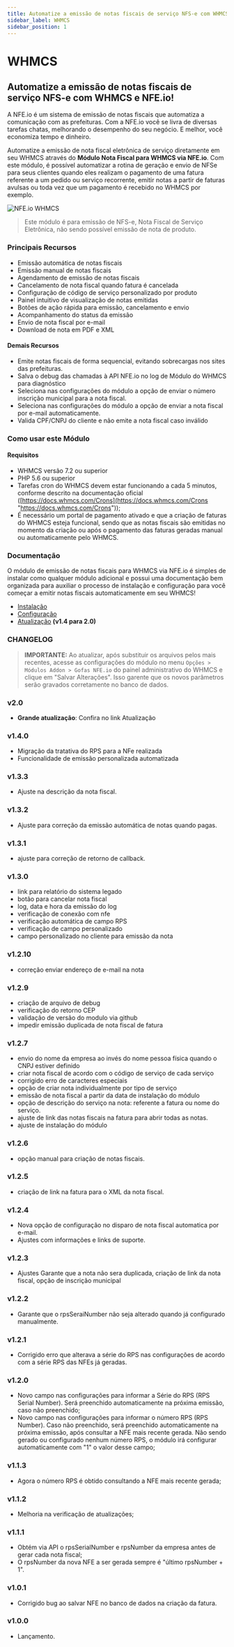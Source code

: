 ```yaml
---
title: Automatize a emissão de notas fiscais de serviço NFS-e com WHMCS e NFE.io
sidebar_label: WHMCS
sidebar_position: 1
---
```

# WHMCS

## Automatize a emissão de notas fiscais de serviço NFS-e com WHMCS e NFE.io!

A NFE.io é um sistema de emissão de notas fiscais que automatiza a comunicação com as prefeituras. Com a NFE.io você se livra de diversas tarefas chatas, melhorando o desempenho do seu negócio. E melhor, você economiza tempo e dinheiro.

Automatize a emissão de nota fiscal eletrônica de serviço diretamente em seu WHMCS através do **Módulo Nota Fiscal para WHMCS via NFE.io**. Com este módulo, é possível automatizar a rotina de geração e envio de NFSe para seus clientes quando eles realizam o pagamento de uma fatura referente a um pedido ou serviço recorrente, emitir notas a partir de faturas avulsas ou toda vez que um pagamento é recebido no WHMCS por exemplo.

![NFE.io WHMCS](https://nfe.io/docs/app/uploads/2020/08/nfeio-whmcs-notas-fiscais.png)

> Este módulo é para emissão de NFS-e, Nota Fiscal de Serviço Eletrônica, não sendo possível emissão de nota de produto.

### Principais Recursos
- Emissão automática de notas fiscais
- Emissão manual de notas fiscais
- Agendamento de emissão de notas fiscais
- Cancelamento de nota fiscal quando fatura é cancelada
- Configuração de código de serviço personalizado por produto
- Painel intuitivo de visualização de notas emitidas
- Botões de ação rápida para emissão, cancelamento e envio
- Acompanhamento do status da emissão
- Envio de nota fiscal por e-mail
- Download de nota em PDF e XML

#### Demais Recursos
- Emite notas fiscais de forma sequencial, evitando sobrecargas nos sites das prefeituras.
- Salva o debug das chamadas à API NFE.io no log de Módulo do WHMCS para diagnóstico
- Seleciona nas configurações do módulo a opção de enviar o número inscrição municipal para a nota fiscal.
- Seleciona nas configurações do módulo a opção de enviar a nota fiscal por e-mail automaticamente.
- Valida CPF/CNPJ do cliente e não emite a nota fiscal caso inválido

### Como usar este Módulo

#### Requisitos
- WHMCS versão 7.2 ou superior
- PHP 5.6 ou superior
- Tarefas cron do WHMCS devem estar funcionando a cada 5 minutos, conforme descrito na documentação oficial ([https://docs.whmcs.com/Crons](https://docs.whmcs.com/Crons "https://docs.whmcs.com/Crons"));
- É necessário um portal de pagamento ativado e que a criação de faturas do WHMCS esteja funcional, sendo que as notas fiscais são emitidas no momento da criação ou após o pagamento das faturas geradas manual ou automaticamente pelo WHMCS.

### Documentação

O módulo de emissão de notas fiscais para WHMCS via NFE.io é simples de instalar como qualquer módulo adicional e possui uma documentação bem organizada para auxiliar o processo de instalação e configuração para você começar a emitir notas fiscais automaticamente em seu WHMCS!

- [Instalação](https://nfe.io/docs/integracoes/plugins/whmcs/instalacao/ "Instalação")
- [Configuração](https://nfe.io/docs/integracoes/plugins/whmcs/configuracao/ "Configuração")
- [Atualização](https://nfe.io/docs/integracoes/plugins/whmcs/atualizacao/ "Atualização") **(v1.4 para 2.0)**

### CHANGELOG
> **IMPORTANTE:** Ao atualizar, após substituir os arquivos pelos mais recentes, acesse as configurações do módulo no menu `Opções > Módulos Addon > Gofas NFE.io` do painel administrativo do WHMCS e clique em "Salvar Alterações". Isso garente que os novos parâmetros serão gravados corretamente no banco de dados.

### v2.0
- **Grande atualização**: Confira no link Atualização

### v1.4.0
- Migração da tratativa do RPS para a NFe realizada
- Funcionalidade de emissão personalizada automatizada

### v1.3.3
- Ajuste na descrição da nota fiscal.

### v1.3.2
- Ajuste para correção da emissão automática de notas quando pagas.

### v1.3.1
- ajuste para correção de retorno de callback.

### v1.3.0
- link para relatório do sistema legado
- botão para cancelar nota fiscal
- log, data e hora da emissão do log
- verificação de conexão com nfe
- verificação automática de campo RPS
- verificação de campo personalizado
- campo personalizado no cliente para emissão da nota

### v1.2.10
- correção enviar endereço de e-mail na nota

### v1.2.9
- criação de arquivo de debug
- verificação do retorno CEP
- validação de versão do modulo via github
- impedir emissão duplicada de nota fiscal de fatura

### v1.2.7
- envio do nome da empresa ao invés do nome pessoa física quando o CNPJ estiver definido
- criar nota fiscal de acordo com o código de serviço de cada serviço
- corrigido erro de caracteres especiais
- opção de criar nota individualmente por tipo de serviço
- emissão de nota fiscal a partir da data de instalação do módulo
- opção de descrição do serviço na nota: referente a fatura ou nome do serviço.
- ajuste de link das notas fiscais na fatura para abrir todas as notas.
- ajuste de instalação do módulo

### v1.2.6
- opção manual para criação de notas fiscais.

### v1.2.5
- criação de link na fatura para o XML da nota fiscal.

### v1.2.4
- Nova opção de configuração no disparo de nota fiscal automatica por e-mail.
- Ajustes com informações e links de suporte.

### v1.2.3
- Ajustes Garante que a nota não sera duplicada, criação de link da nota fiscal, opção de inscrição municipal

### v1.2.2
- Garante que o rpsSeraiNumber não seja alterado quando já configurado manualmente.

### v1.2.1
- Corrigido erro que alterava a série do RPS nas configurações de acordo com a série RPS das NFEs já geradas.

### v1.2.0
- Novo campo nas configurações para informar a Série do RPS (RPS Serial Number). Será preenchido automaticamente na próxima emissão, caso não preenchido;
- Novo campo nas configurações para informar o número RPS (RPS Number). Caso não preenchido, será preenchido automaticamente na próxima emissão, após consultar a NFE mais recente gerada. Não sendo gerado ou configurado nenhum número RPS, o módulo irá configurar automaticamente com "1" o valor desse campo;

### v1.1.3
- Agora o número RPS é obtido consultando a NFE mais recente gerada;

### v1.1.2
- Melhoria na verificação de atualizações;

### v1.1.1
- Obtém via API o rpsSerialNumber e rpsNumber da empresa antes de gerar cada nota fiscal;
- O rpsNumber da nova NFE a ser gerada sempre é "último rpsNumber + 1".

### v1.0.1
- Corrigido bug ao salvar NFE no banco de dados na criação da fatura.

### v1.0.0
- Lançamento.